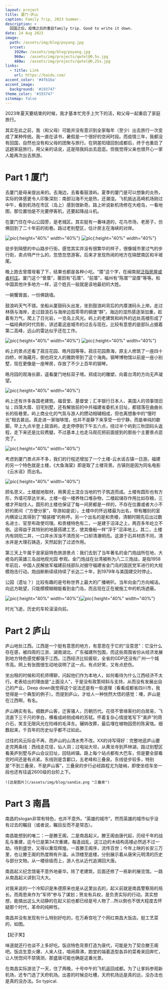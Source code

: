 ```yaml
---
layout: project
title: 厦门-庐山
caption: Family Trip, 2023 Summer.
description: >
  回国之后，疫情之后的重启family trip. Good to write it down.
date: 24 Aug 2023
image: 
  path: /assets/img/blog/poyang.jpg
  srcset: 
    1920w: /assets/img/blog/poyang.jpg
    960w:  /assets/img/projects/qwtel@0,5x.jpg
    480w:  /assets/img/projects/qwtel@0,25x.jpg
links:
  - title: Link
    url: https://baidu.com/
accent_color: '#4fb1ba'
accent_image:
  background: '#193747'
theme_color: '#193747'
sitemap: false
---
```


2023年夏天要结束的时候，我才基本忙完手上欠下的活，和父母一起重启了家庭旅行。

其实在此之前，我（和父母）可能并没有意识到全家每年（至少）出去旅行一次变成了某种传统。我一直在读书，暑假是一个很好的空闲时段。而疫情三年，我都没有回国，自然也没有和父母的团聚与旅行。在阴差阳错回到成都后，终于也重启了这趟家庭旅行。用父亲的话说，这是陪我妈出去逛逛。但我觉得父亲也很开心一家人能再次出去旅游。

# Part 1 厦门

去厦门是母亲提出来的。去海边，去看看鼓浪屿。夏季的厦门是可以想象的炎热，实际的体感更令人印象深刻：南部沿海不光是热，还潮湿。飞机抵达高崎机场刚过中午，看到机场在市区（岛上）感到很新奇。路上听说新机场修在大嶝岛，一看地图，那位置怕是不光要停客机，还要起降战斗机。

在厦门住在中山公园旁，是老城区。其实挺有一番味道的，花鸟市场，老房子，仿佛回到了二十年前的街巷。路过老别墅区，估计房主在海峡的对岸。

![pic](\assets\img\blog\xiamenlushan\01.jpg){:height="40%" width="40%"}      ![pic](\assets\img\blog\xiamenlushan\02.jpg){:height="40%" width="40%"}

徒步到隔壁的中山路步行街，感觉其实并没有很繁华的样子，很像城市里过气的步行街，卖点特产什么的，忽悠忽悠游客。后来才发现热闹的地方在隔壁南区和半坡尾。

晚上跑去曾厝垵看了下，结果也都是各种小吃。“厝”这个字，在闽南就[泛指房屋或者村庄](https://zhuanlan.zhihu.com/p/370135412)。厦门这个“曾厝”，莆田有“石厝”、“前厝”，福州有“陈厝”“梁厝”等等。和中国其他许多地方一样，这个姓氏一般就是该地最初的大姓。

一碗蟹膏面，一份佛跳墙。

鼓浪屿天气不错。坐船从厦鼓码头出发，坐到鼓浪屿背后的内厝澳码头上岸。走过林荫与海岸，走过鼓浪石与海岸边孤零零的碉堡“群”。海边的湿热感逐渐加重，趁着有力气，爬上了日光岩，一览岛上风光。屿上的老建筑和屿外的远处高楼形成了一幅经典的时代剪影，讲述着这座城市的过去与现在。比较有意思的是部队占据着第二高峰，远山的雷达似乎还在工作。

![pic](\assets\img\blog\xiamenlushan\07.jpg){:height="40%" width="40%"}        ![pic](\assets\img\blog\xiamenlushan\04.jpg){:height="40%" width="40%"}

屿上的景点还看了菽庄花园、皓月园等等。菽庄花园靠海，原主人修筑了一座四十四桥，听海藏月，倒也将文人的雅韵带到了这个海角。钢琴博物馆以前是一座小别墅，现在更像是一座琴房，存放了不少上百年的钢琴。

皓月园的观海长廊，遥看厦门地标双子塔。郑成功的雕塑，向着台湾的方向无声凝望。

![pic](\assets\img\blog\xiamenlushan\05.jpg){:height="40%" width="40%"}

屿上还有许多各国老建筑。福音堂、基督堂；汇丰银行日本人、美国人的领事馆旧址；四落大厝、旧宅别墅，还有解放前的中共福建省委机关旧址，都错落在曲曲长长的街巷里。屿上商业化的气氛与游人的攒动相辅相成，但也离想象中的“慢时光”相去甚远。真走进一家咖啡馆，也并不是静下来享受一份宁静，而是单纯的歇脚。早上九点半登上鼓浪屿，走走停停到下午五六点，绕过半个屿到三秋田码头返程，走下来还是比较费腿，不过基本上也走马观花把前面提到的那些个主要景点逛完了。

![pic](\assets\img\blog\xiamenlushan\06.jpg){:height="40%" width="40%"}

考虑到厦门景点并不多，我们的行程还增加了一个土楼-云水谣古镇一日游。福建的另一个特色就是土楼，《大鱼海棠》即是取了土楼背景。古镇则是因为同名电影《云水谣》而出名。

![pic](\assets\img\blog\xiamenlushan\08.jpg){:height="40%" width="40%"}

顾名思义，土楼就地取材，用黄泥土混合当地的竹子筑造而成。土楼有圆形也有方形，外墙可厚达半米。土楼一般一楼养牲口堆杂物，二楼起储存作用比如存粮，三楼才开始住人。圆形的土楼也保证了每一间房都是一样的，不存在位置或者大小不好的房间（“方便分家”，导游如是说）。土楼中的怀远楼最为出名，带有雕刻的室内横梁让其得到了“精装楼”的称呼。另一个出名的是和贵楼，清朝时期先后出过数名进士、官至布政使司理。和贵楼特色有二，一是建于沼泽之上，两百多年屹立不倒。这得益于其特别的地基搭建工艺，使其像船一样“浮于”沼泽地上。其二，土楼内有阴阳二井，一口井水浑浊不清而另一口却清澈明亮。这源于石井材质不同，清水井是大理石铸造，天然起到了过滤作用。

第三天上午属于是家庭特色旅游景点：我们去到了当年著名的金门炮战所在地，大嶝岛的英雄三岛战地观光园 参观。金门炮战在台湾被称为八二三炮战，是指1958年前后，中国人民解放军福建前线部队对据守福建省金门岛的国民党军进行的大规模炮击行动。炮战断断续续持续了长达二十年，到1979年与美国建交时停止。

公园（遗址？）比较有趣的是号称世界上最大的广播喇叭，当年向金门方向喊话。向远方眺望，只能模模糊糊能看到金门岛，而且现在正在被施工中的机场遮蔽。

![pic](\assets\img\blog\xiamenlushan\09.jpg){:height="40%" width="40%"}![pic](\assets\img\blog\xiamenlushan\10.jpg){:height="40%" width="40%"}

时光飞逝，历史的车轮滚滚向前。

# Part 2 庐山

庐山地处江西。江西是一个挺有意思的地方，有意思在于它的“没意思”：它没什么存在感，被四周的江浙、湖南湖北、广东福建所包围，而这些周围省份从经济发展到地方特色感觉都强于江西。江西经济比较疲软，全省的GDP还没有广州一个城市高。网上有张图很生动地说明了这一点。有点好笑，又有点悲伤。

坐出租的时候和司机师傅聊，问起他们作为本地人，如何看待为什么江西经济不太行。老表给出的理由是“上面没人”，于是没有政策倾斜与支持，从而没有发展出自己的产业。Deep down我觉得这个说法还是有一些道理（看看成都省四川市，我觉得是一个典型的例子）。而提到庐山，才给人一种恍然大悟的感觉：噢，庐山是在江西啊，有名。

庐山确实有名。细数庐山客，迁客骚人，历朝历代。花径不曾缘客扫的白居易，飞流直下三千尺的李白，横看成岭侧成峰的苏轼。怀着复杂心情提笔写下“美庐”的蒋介石，笑言无限风光在险峰的毛泽东。辗转改葬，最后埋在植物园旁的陈寅恪。细数起来，千百年的历史似乎都不过如此。

过往的风云际会不再，而庐山的山清水秀不改。XX的诗写得好：完整地逛庐山要走完两条线：西线走花径，仙人洞；过电站大坝，从黄龙寺到芦林湖，路过别墅区看美庐别墅与庐山会议旧址，回牯岭镇。路上每个站点都有大巴车，但是要全部看完时间还是有点紧。东线则是含鄱口，五老峰和三叠泉。东线徒步较多，特别是“不到三叠泉，不是庐山客”，三叠泉的步行必经路程尤为陡峭，即使坐缆车坐一段也还有往返2600级的台阶上下。

```text
![这是图片](/assets/img/blog/sandie.png "三叠泉")
```

# Part 3 南昌

南昌的slogan非常有特色，也并不意外。“英雄的城市”。然而英雄的城市似乎没有过去的瞩目（或者说，瞩目反而不是常态）。

南昌能想到的唯二：一是滕王阁，二是南昌起义。滕王阁由唐代起，历经千年的战乱与重建，迄今已是第34次重建。每逢战乱，这江边的木结构高楼必然逃不过一劫。待到盛世，又得以重现辉煌。一首滕王阁序，流传百世；今年上映的长安三万里，也让滕王阁的热度稍有升温。从顶楼至底楼，分别展示着从唐宋元明清的历史与部分文物。从一楼徐级而上，游人也从近代追溯回大唐。

南昌起义纪念馆毫不意外地豪华。除了老建筑，后面还修了一栋新的展览馆。一路从南昌起义讲到习大大。

对我来说的一个冷知识是朱德原来也是从这里出去的，起义前就是南昌警察局的局长。而周恩来作为“军师”参与了谋划；贺龙有兵权，是负责实际的行动。其实想想，能搞出这么大动静的在起义前也都已经是号人物了…所以倒也不很大程度去怀疑那个时代，革命的纯粹性。

南昌并没有发现有什么特别好吃的，在万寿宫吃了个网红南昌大饭店。挺工艺菜的，如图。

【妃子笑】

味道就还行也谈不上多好吃。饭店特色背景打造为唐代，可能是为了契合滕王阁吧。饭店生意火爆，人来人往，喧闹鼎沸，跑堂的端着造型各异的菜肴来回奔忙，让人恍惚间不禁猜测，那盛唐可能也确是这番光景。

在南昌实际游览了一天，住了两晚，十号中午的飞机返回成都。为了让爹妈参观新机场，还专门选了天府机场。出差的时候总吐槽，天府机场远是真的远，没办法也是真的没办法。So typical.